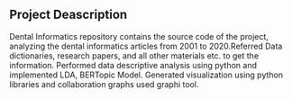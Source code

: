 ## Project Deascription
Dental Informatics repository contains the source code of the project, analyzing the dental informatics articles from 2001 to 2020.Referred Data dictionaries, research papers, and all other materials etc. to get the information. Performed data descriptive analysis using python and implemented LDA, BERTopic Model. Generated visualization using python libraries and collaboration graphs used graphi tool.
